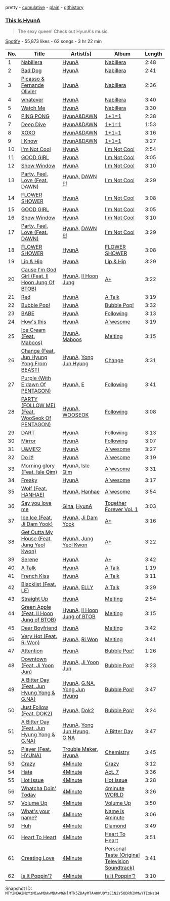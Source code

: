 pretty - [cumulative](/playlists/cumulative/37i9dQZF1DWTQlAcQVKgKf.md) - [plain](/playlists/plain/37i9dQZF1DWTQlAcQVKgKf) - [githistory](https://github.githistory.xyz/mackorone/spotify-playlist-archive/blob/main/playlists/plain/37i9dQZF1DWTQlAcQVKgKf)

### [This Is HyunA](https://open.spotify.com/playlist/37i9dQZF1DWTQlAcQVKgKf)

> The sexy queen! Check out HyunA's music.

[Spotify](https://open.spotify.com/user/spotify) - 55,873 likes - 62 songs - 3 hr 22 min

| No. | Title | Artist(s) | Album | Length |
|---|---|---|---|---|
| 1 | [Nabillera](https://open.spotify.com/track/0m3BNGjvpYtxywepORwT6N) | [HyunA](https://open.spotify.com/artist/3UwlejyX2b458azZ7eCnHb) | [Nabillera](https://open.spotify.com/album/7lmFcQr3449htbZzcWRzOL) | 2:48 |
| 2 | [Bad Dog](https://open.spotify.com/track/3e7f4ve2p94f8O1BlaiiLq) | [HyunA](https://open.spotify.com/artist/3UwlejyX2b458azZ7eCnHb) | [Nabillera](https://open.spotify.com/album/7lmFcQr3449htbZzcWRzOL) | 2:41 |
| 3 | [Picasso & Fernande Olivier](https://open.spotify.com/track/2np36jtqZyvS4QJDgUOwOp) | [HyunA](https://open.spotify.com/artist/3UwlejyX2b458azZ7eCnHb) | [Nabillera](https://open.spotify.com/album/7lmFcQr3449htbZzcWRzOL) | 2:36 |
| 4 | [whatever](https://open.spotify.com/track/4PLjGWQEcNihvnTGCAXKn6) | [HyunA](https://open.spotify.com/artist/3UwlejyX2b458azZ7eCnHb) | [Nabillera](https://open.spotify.com/album/7lmFcQr3449htbZzcWRzOL) | 3:40 |
| 5 | [Watch Me](https://open.spotify.com/track/1lsgh9qpdgKSIy77a3pZ3n) | [HyunA](https://open.spotify.com/artist/3UwlejyX2b458azZ7eCnHb) | [Nabillera](https://open.spotify.com/album/7lmFcQr3449htbZzcWRzOL) | 3:30 |
| 6 | [PING PONG](https://open.spotify.com/track/0Z99Xe1lGBmq60RwJ5YU18) | [HyunA&DAWN](https://open.spotify.com/artist/6JTCN21ovvrR3iPViZTXz4) | [1+1=1](https://open.spotify.com/album/3LmraKOB9oNrXrifwrYePf) | 2:38 |
| 7 | [Deep Dive](https://open.spotify.com/track/5YNHcGVvP7lZ6D4qzyePff) | [HyunA&DAWN](https://open.spotify.com/artist/6JTCN21ovvrR3iPViZTXz4) | [1+1=1](https://open.spotify.com/album/3LmraKOB9oNrXrifwrYePf) | 1:53 |
| 8 | [XOXO](https://open.spotify.com/track/57hrHYEy9vLkpzgLtPIXfC) | [HyunA&DAWN](https://open.spotify.com/artist/6JTCN21ovvrR3iPViZTXz4) | [1+1=1](https://open.spotify.com/album/3LmraKOB9oNrXrifwrYePf) | 3:16 |
| 9 | [I Know](https://open.spotify.com/track/5l6IltuCt6Ex7XP3dG47o1) | [HyunA&DAWN](https://open.spotify.com/artist/6JTCN21ovvrR3iPViZTXz4) | [1+1=1](https://open.spotify.com/album/3LmraKOB9oNrXrifwrYePf) | 3:27 |
| 10 | [I'm Not Cool](https://open.spotify.com/track/5iIpbD34k4wnuRMZDNnuWf) | [HyunA](https://open.spotify.com/artist/3UwlejyX2b458azZ7eCnHb) | [I'm Not Cool](https://open.spotify.com/album/6DRfmdNDiTsTVACn9gavR0) | 2:54 |
| 11 | [GOOD GIRL](https://open.spotify.com/track/52bSWMZoUoWlQMlV7q5Dqn) | [HyunA](https://open.spotify.com/artist/3UwlejyX2b458azZ7eCnHb) | [I'm Not Cool](https://open.spotify.com/album/6DRfmdNDiTsTVACn9gavR0) | 3:05 |
| 12 | [Show Window](https://open.spotify.com/track/2btctSpZ72GyaNgF5bhlBM) | [HyunA](https://open.spotify.com/artist/3UwlejyX2b458azZ7eCnHb) | [I'm Not Cool](https://open.spotify.com/album/6DRfmdNDiTsTVACn9gavR0) | 3:10 |
| 13 | [Party, Feel, Love \(Feat\. DAWN\)](https://open.spotify.com/track/24UUm3hRRZvyPyasjgtHQ0) | [HyunA](https://open.spotify.com/artist/3UwlejyX2b458azZ7eCnHb), [DAWN 던](https://open.spotify.com/artist/7DxCK6bwfQC3F2ajZ02R2F) | [I'm Not Cool](https://open.spotify.com/album/6DRfmdNDiTsTVACn9gavR0) | 3:29 |
| 14 | [FLOWER SHOWER](https://open.spotify.com/track/7zswEelYoepv2FYsDaGhUD) | [HyunA](https://open.spotify.com/artist/3UwlejyX2b458azZ7eCnHb) | [I'm Not Cool](https://open.spotify.com/album/6DRfmdNDiTsTVACn9gavR0) | 3:08 |
| 15 | [GOOD GIRL](https://open.spotify.com/track/52bSWMZoUoWlQMlV7q5Dqn) | [HyunA](https://open.spotify.com/artist/3UwlejyX2b458azZ7eCnHb) | [I'm Not Cool](https://open.spotify.com/album/6DRfmdNDiTsTVACn9gavR0) | 3:05 |
| 16 | [Show Window](https://open.spotify.com/track/2btctSpZ72GyaNgF5bhlBM) | [HyunA](https://open.spotify.com/artist/3UwlejyX2b458azZ7eCnHb) | [I'm Not Cool](https://open.spotify.com/album/6DRfmdNDiTsTVACn9gavR0) | 3:10 |
| 17 | [Party, Feel, Love \(Feat\. DAWN\)](https://open.spotify.com/track/24UUm3hRRZvyPyasjgtHQ0) | [HyunA](https://open.spotify.com/artist/3UwlejyX2b458azZ7eCnHb), [DAWN 던](https://open.spotify.com/artist/7DxCK6bwfQC3F2ajZ02R2F) | [I'm Not Cool](https://open.spotify.com/album/6DRfmdNDiTsTVACn9gavR0) | 3:29 |
| 18 | [FLOWER SHOWER](https://open.spotify.com/track/7sjnURvuXBKEdM3fw698iq) | [HyunA](https://open.spotify.com/artist/3UwlejyX2b458azZ7eCnHb) | [FLOWER SHOWER](https://open.spotify.com/album/6WEd55Evvtz5ZTMogdK8Uu) | 3:08 |
| 19 | [Lip & Hip](https://open.spotify.com/track/5C2d3tz8WACjmw7T6TthQ2) | [HyunA](https://open.spotify.com/artist/3UwlejyX2b458azZ7eCnHb) | [Lip & Hip](https://open.spotify.com/album/01Dv8rPO2AvHogy6uDkb1t) | 3:29 |
| 20 | [Cause I'm God Girl \(Feat\. Il Hoon Jung Of BTOB\)](https://open.spotify.com/track/0AgMJriVSGWjN8WLaCqnDv) | [HyunA](https://open.spotify.com/artist/3UwlejyX2b458azZ7eCnHb), [Il Hoon Jung](https://open.spotify.com/artist/38msH2cFK8ui3GvbWqumqk) | [A+](https://open.spotify.com/album/2lCP8HWiKphRT1pmtn0zYw) | 3:22 |
| 21 | [Red](https://open.spotify.com/track/1kPJiJ3N8cuw5Kzev8Ilu0) | [HyunA](https://open.spotify.com/artist/3UwlejyX2b458azZ7eCnHb) | [A Talk](https://open.spotify.com/album/78Ei6os3WDar0sgVlGz0yJ) | 3:19 |
| 22 | [Bubble Pop!](https://open.spotify.com/track/59JkwCdGIMTZYb0j75vebU) | [HyunA](https://open.spotify.com/artist/3UwlejyX2b458azZ7eCnHb) | [Bubble Pop!](https://open.spotify.com/album/3ejtzmi1xzQMl8JtJruZPp) | 3:32 |
| 23 | [BABE](https://open.spotify.com/track/5kFakScPV7ZWXStUSvQmxA) | [HyunA](https://open.spotify.com/artist/3UwlejyX2b458azZ7eCnHb) | [Following](https://open.spotify.com/album/1CIrwYW5dQ8APIX7IaAOAU) | 3:13 |
| 24 | [How's this](https://open.spotify.com/track/6Wqmn89a8tItOh3NLEhNTD) | [HyunA](https://open.spotify.com/artist/3UwlejyX2b458azZ7eCnHb) | [A\`wesome](https://open.spotify.com/album/7MxQlxbJRYm9mZr8spbBke) | 3:19 |
| 25 | [Ice Cream \(Feat\. Maboos\)](https://open.spotify.com/track/6TBGYsimcC1FarPc0I7AYN) | [HyunA](https://open.spotify.com/artist/3UwlejyX2b458azZ7eCnHb), [Maboos](https://open.spotify.com/artist/2uch5GhXkpT561NB95OYBL) | [Melting](https://open.spotify.com/album/3VeAhTrnrIzZTJ6qEsByAg) | 3:15 |
| 26 | [Change \(Feat\. Jun Hyung Yong From BEAST\)](https://open.spotify.com/track/6kFDvPj3FVpQ90HZ5PacxE) | [HyunA](https://open.spotify.com/artist/3UwlejyX2b458azZ7eCnHb), [Yong Jun Hyung](https://open.spotify.com/artist/4drjiBRSqZoTD67xgZCmNo) | [Change](https://open.spotify.com/album/0qtB7YKqjdu1F9uwKgE29L) | 3:31 |
| 27 | [Purple \(With E'dawn Of PENTAGON\)](https://open.spotify.com/track/6NJi9S8CKN0QsQGGt4lBBZ) | [HyunA](https://open.spotify.com/artist/3UwlejyX2b458azZ7eCnHb), [E](https://open.spotify.com/artist/45tZVD9vAd4R6zl9D82kmt) | [Following](https://open.spotify.com/album/1CIrwYW5dQ8APIX7IaAOAU) | 3:41 |
| 28 | [PARTY \(FOLLOW ME\) \(Feat\. WooSeok Of PENTAGON\)](https://open.spotify.com/track/2UGoqqdJAcOUSvTxMZKON2) | [HyunA](https://open.spotify.com/artist/3UwlejyX2b458azZ7eCnHb), [WOOSEOK](https://open.spotify.com/artist/1JVVY2kKddJ0JkDkbEZk4V) | [Following](https://open.spotify.com/album/1CIrwYW5dQ8APIX7IaAOAU) | 3:08 |
| 29 | [DART](https://open.spotify.com/track/5k1N6WChLzBUVScS3YJdO0) | [HyunA](https://open.spotify.com/artist/3UwlejyX2b458azZ7eCnHb) | [Following](https://open.spotify.com/album/1CIrwYW5dQ8APIX7IaAOAU) | 3:13 |
| 30 | [Mirror](https://open.spotify.com/track/2NtHzG5UFl9s7plYUeYuHm) | [HyunA](https://open.spotify.com/artist/3UwlejyX2b458azZ7eCnHb) | [Following](https://open.spotify.com/album/1CIrwYW5dQ8APIX7IaAOAU) | 3:07 |
| 31 | [U&ME♡](https://open.spotify.com/track/5yuqTx5EOPGE0p5MOx0LHY) | [HyunA](https://open.spotify.com/artist/3UwlejyX2b458azZ7eCnHb) | [A\`wesome](https://open.spotify.com/album/7MxQlxbJRYm9mZr8spbBke) | 3:27 |
| 32 | [Do it!](https://open.spotify.com/track/3Ozahr3GUVyWS4K9AvRXpY) | [HyunA](https://open.spotify.com/artist/3UwlejyX2b458azZ7eCnHb) | [A\`wesome](https://open.spotify.com/album/7MxQlxbJRYm9mZr8spbBke) | 3:19 |
| 33 | [Morning glory \(Feat\. Isle Qim\)](https://open.spotify.com/track/7jaMOoks3YLbOoQxYLUJTo) | [HyunA](https://open.spotify.com/artist/3UwlejyX2b458azZ7eCnHb), [Isle Qim](https://open.spotify.com/artist/44qnpSp6VbJ48R4YXiv7LW) | [A\`wesome](https://open.spotify.com/album/7MxQlxbJRYm9mZr8spbBke) | 3:31 |
| 34 | [Freaky](https://open.spotify.com/track/5YLnTUkaycgu2u8CvQRWSm) | [HyunA](https://open.spotify.com/artist/3UwlejyX2b458azZ7eCnHb) | [A\`wesome](https://open.spotify.com/album/7MxQlxbJRYm9mZr8spbBke) | 3:17 |
| 35 | [Wolf \(Feat\. HANHAE\)](https://open.spotify.com/track/4sK554bQI0vLKWS2jEmpi7) | [HyunA](https://open.spotify.com/artist/3UwlejyX2b458azZ7eCnHb), [Hanhae](https://open.spotify.com/artist/1CjHzclPOS2unF1vRtgurF) | [A\`wesome](https://open.spotify.com/album/7MxQlxbJRYm9mZr8spbBke) | 3:54 |
| 36 | [Say you love me](https://open.spotify.com/track/35FuyotQe6ViXcpbAw2MXW) | [Gina](https://open.spotify.com/artist/0yLJhwFVWO6K7sDah3PUdL), [HyunA](https://open.spotify.com/artist/3UwlejyX2b458azZ7eCnHb) | [Together Forever Vol\. 1](https://open.spotify.com/album/18GvXb9JVpiUVzh6848Blb) | 3:03 |
| 37 | [Ice Ice \(Feat\. Ji Dam Yook\)](https://open.spotify.com/track/142KEuaZKcjpSqYybDu68D) | [HyunA](https://open.spotify.com/artist/3UwlejyX2b458azZ7eCnHb), [Ji Dam Yook](https://open.spotify.com/artist/0q5mCOaqzgDnmthha6f4W7) | [A+](https://open.spotify.com/album/2lCP8HWiKphRT1pmtn0zYw) | 3:16 |
| 38 | [Get Outta My House \(Feat\. Jung Yeol Kwon\)](https://open.spotify.com/track/3IH4uDZKlyodQsR1e9RDjj) | [HyunA](https://open.spotify.com/artist/3UwlejyX2b458azZ7eCnHb), [Jung Yeol Kwon](https://open.spotify.com/artist/6WymcE59cneCq28juiL850) | [A+](https://open.spotify.com/album/2lCP8HWiKphRT1pmtn0zYw) | 3:22 |
| 39 | [Serene](https://open.spotify.com/track/3PtpqAHDppoQ4EPaQmqExM) | [HyunA](https://open.spotify.com/artist/3UwlejyX2b458azZ7eCnHb) | [A+](https://open.spotify.com/album/2lCP8HWiKphRT1pmtn0zYw) | 3:42 |
| 40 | [A Talk](https://open.spotify.com/track/3LhzNNohNcHfnR36wjKP1M) | [HyunA](https://open.spotify.com/artist/3UwlejyX2b458azZ7eCnHb) | [A Talk](https://open.spotify.com/album/78Ei6os3WDar0sgVlGz0yJ) | 1:19 |
| 41 | [French Kiss](https://open.spotify.com/track/2b7Kon2nTvTDOX4CQ7sFPL) | [HyunA](https://open.spotify.com/artist/3UwlejyX2b458azZ7eCnHb) | [A Talk](https://open.spotify.com/album/78Ei6os3WDar0sgVlGz0yJ) | 3:11 |
| 42 | [Blacklist \(Feat\. LE\)](https://open.spotify.com/track/4FNEiAZkTqkdCgcUtBVu9E) | [HyunA](https://open.spotify.com/artist/3UwlejyX2b458azZ7eCnHb), [ELLY](https://open.spotify.com/artist/5h0QnpgJxd77A8UXYrcvhy) | [A Talk](https://open.spotify.com/album/78Ei6os3WDar0sgVlGz0yJ) | 3:29 |
| 43 | [Straight Up](https://open.spotify.com/track/0Rne9W9aSoVYl520FvfS30) | [HyunA](https://open.spotify.com/artist/3UwlejyX2b458azZ7eCnHb) | [Melting](https://open.spotify.com/album/3VeAhTrnrIzZTJ6qEsByAg) | 2:54 |
| 44 | [Green Apple \(Feat\. Il Hoon Jung of BTOB\)](https://open.spotify.com/track/4U3gbP0ZUXE9k2YZGE2TMH) | [HyunA](https://open.spotify.com/artist/3UwlejyX2b458azZ7eCnHb), [Il Hoon Jung of BTOB](https://open.spotify.com/artist/4viqH5lDwLHQSeDIZTJCK7) | [Melting](https://open.spotify.com/album/3VeAhTrnrIzZTJ6qEsByAg) | 3:15 |
| 45 | [Dear Boyfriend](https://open.spotify.com/track/4EcjIKnQJSnOW7GIIMSTo7) | [HyunA](https://open.spotify.com/artist/3UwlejyX2b458azZ7eCnHb) | [Melting](https://open.spotify.com/album/3VeAhTrnrIzZTJ6qEsByAg) | 3:42 |
| 46 | [Very Hot \(Feat\. Ri Won\)](https://open.spotify.com/track/4AdkEHvkrZhDZevj7OBSqv) | [HyunA](https://open.spotify.com/artist/3UwlejyX2b458azZ7eCnHb), [Ri Won](https://open.spotify.com/artist/2CkiqYnM6fBO2y13a1FFpO) | [Melting](https://open.spotify.com/album/3VeAhTrnrIzZTJ6qEsByAg) | 3:41 |
| 47 | [Attention](https://open.spotify.com/track/07IQN32qgj9aIwoHYqpA60) | [HyunA](https://open.spotify.com/artist/3UwlejyX2b458azZ7eCnHb) | [Bubble Pop!](https://open.spotify.com/album/3ejtzmi1xzQMl8JtJruZPp) | 1:26 |
| 48 | [Downtown \(Feat\. Ji Yoon Jun\)](https://open.spotify.com/track/1HVlIvJ0FyvUYf9KARjTkT) | [HyunA](https://open.spotify.com/artist/3UwlejyX2b458azZ7eCnHb), [Ji Yoon Jun](https://open.spotify.com/artist/6jNj6Y6sIxigyIX0gmYg35) | [Bubble Pop!](https://open.spotify.com/album/3ejtzmi1xzQMl8JtJruZPp) | 3:23 |
| 49 | [A Bitter Day \(Feat\. Jun Hyung Yong & G.NA\)](https://open.spotify.com/track/0qjtg6cadlTcAT2Ox5lpcM) | [HyunA](https://open.spotify.com/artist/3UwlejyX2b458azZ7eCnHb), [G.NA](https://open.spotify.com/artist/3hzcooxMtbApMTvvn6XKVA), [Yong Jun Hyung](https://open.spotify.com/artist/4drjiBRSqZoTD67xgZCmNo) | [Bubble Pop!](https://open.spotify.com/album/3ejtzmi1xzQMl8JtJruZPp) | 3:47 |
| 50 | [Just Follow \(Feat\. DOK2\)](https://open.spotify.com/track/5oiAchP69eu8pbWbeIDwrG) | [HyunA](https://open.spotify.com/artist/3UwlejyX2b458azZ7eCnHb), [Dok2](https://open.spotify.com/artist/0rW6fVd3yuW2CF2sLYWQtE) | [Bubble Pop!](https://open.spotify.com/album/3ejtzmi1xzQMl8JtJruZPp) | 3:24 |
| 51 | [A Bitter Day \(Feat\. Jun Hyung Yong & G.NA\)](https://open.spotify.com/track/5uBQ2wFMlFrM3AGp7fJ4dw) | [HyunA](https://open.spotify.com/artist/3UwlejyX2b458azZ7eCnHb), [Yong Jun Hyung](https://open.spotify.com/artist/4drjiBRSqZoTD67xgZCmNo), [G.NA](https://open.spotify.com/artist/3hzcooxMtbApMTvvn6XKVA) | [A Bitter Day](https://open.spotify.com/album/1uU6hbNWGtlMj2Iscurkdf) | 3:47 |
| 52 | [Player \(Feat\. HYUNA\)](https://open.spotify.com/track/2lj0NyS3hDxtHZuCdo2eEF) | [Trouble Maker](https://open.spotify.com/artist/0ztjVBmFk6OuHq6XBBwMI9), [HyunA](https://open.spotify.com/artist/3UwlejyX2b458azZ7eCnHb) | [Chemistry](https://open.spotify.com/album/6pS98dlal9tYQYw5udDskl) | 3:45 |
| 53 | [Crazy](https://open.spotify.com/track/5DZdCgnX9xAj59X6X7cQBs) | [4Minute](https://open.spotify.com/artist/6cdC1cwqh3eJAXaxXJt2jv) | [Crazy](https://open.spotify.com/album/5ooERKclQluBVu00PIH9Xm) | 3:12 |
| 54 | [Hate](https://open.spotify.com/track/3Hd6zm1J4bVeu4VXwaDQL3) | [4Minute](https://open.spotify.com/artist/6cdC1cwqh3eJAXaxXJt2jv) | [Act\. 7](https://open.spotify.com/album/2QGDdrZDuxK7VBmcJZxi1B) | 3:36 |
| 55 | [Hot Issue](https://open.spotify.com/track/1QqaaKVZxu9ExhYjKGgI4N) | [4Minute](https://open.spotify.com/artist/6cdC1cwqh3eJAXaxXJt2jv) | [Hot Issue](https://open.spotify.com/album/1k8eHb3VP5FhHFVtap8T62) | 3:28 |
| 56 | [Whatcha Doin' Today](https://open.spotify.com/track/4zPF7ERedaIZGDIxnE1KVH) | [4Minute](https://open.spotify.com/artist/6cdC1cwqh3eJAXaxXJt2jv) | [4minute WORLD](https://open.spotify.com/album/3uI4TkXyzJKZEWeKXbB9PG) | 3:26 |
| 57 | [Volume Up](https://open.spotify.com/track/2RKgRT8O8K3DXfsGfnbNWx) | [4Minute](https://open.spotify.com/artist/6cdC1cwqh3eJAXaxXJt2jv) | [Volume Up](https://open.spotify.com/album/392dpAiWwgaZBrc7iexjtT) | 3:50 |
| 58 | [What's your name?](https://open.spotify.com/track/13xfTHyEclnBd7XAS1P5Er) | [4Minute](https://open.spotify.com/artist/6cdC1cwqh3eJAXaxXJt2jv) | [Name is 4minute](https://open.spotify.com/album/5KgCib0zfgBuKVuIFr3jhU) | 3:06 |
| 59 | [Huh](https://open.spotify.com/track/0qYMhsxFi4fBHRDorVMBPq) | [4Minute](https://open.spotify.com/artist/6cdC1cwqh3eJAXaxXJt2jv) | [Diamond](https://open.spotify.com/album/1Q3gr1hcLVJBVnyeqrRHhc) | 3:49 |
| 60 | [Heart To Heart](https://open.spotify.com/track/2Vs5y1cLMIbZHUy3E3dhS9) | [4Minute](https://open.spotify.com/artist/6cdC1cwqh3eJAXaxXJt2jv) | [Heart To Heart](https://open.spotify.com/album/5EshYYiAPgdUAA1gsYA2UH) | 3:51 |
| 61 | [Creating Love](https://open.spotify.com/track/1ewy5akEgeJObkXlDLFhzf) | [4Minute](https://open.spotify.com/artist/6cdC1cwqh3eJAXaxXJt2jv) | [Personal Taste \(Original Television Soundtrack\)](https://open.spotify.com/album/6yG5uMF6dK0xar9DgCkf62) | 3:41 |
| 62 | [Is It Poppin'?](https://open.spotify.com/track/6Yp2NcLYo4JbwQs4EQ2pO7) | [4Minute](https://open.spotify.com/artist/6cdC1cwqh3eJAXaxXJt2jv) | [Is It Poppin'?](https://open.spotify.com/album/1nu4yFtuXNSumMMUdOTq3y) | 3:10 |

Snapshot ID: `MTY2MDA2MzYzMiwwMDAwMDAwMGNlMTk5ZDAyMTA4OWU0YzE1N2Y5ODRhZWMwYTIxNzQ4`
